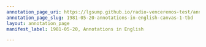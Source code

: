 ```yaml
---
annotation_page_uri: https://lgsump.github.io/radio-venceremos-test/annotations/1981-05-20-annotations-in-english-canvas-1-tbd.json
annotation_page_slug: 1981-05-20-annotations-in-english-canvas-1-tbd
layout: annotation_page
manifest_label: 1981-05-20, Annotations in English

---
```

